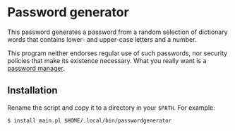 # Password generator

This password generates a password from a random selection of dictionary words
that contains lower- and upper-case letters and a number.

This program neither endorses regular use of such passwords, nor security
policies that make its existence necessary. What you really want is a
[password manager](https://en.wikipedia.org/wiki/Password_manager).

## Installation

Rename the script and copy it to a directory in your `$PATH`. For example:

    $ install main.pl $HOME/.local/bin/passwordgenerator
